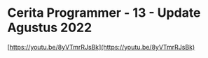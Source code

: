 # Cerita Programmer - 13 - Update Agustus 2022

[https://youtu.be/8yVTmrRJsBk](https://youtu.be/8yVTmrRJsBk)
